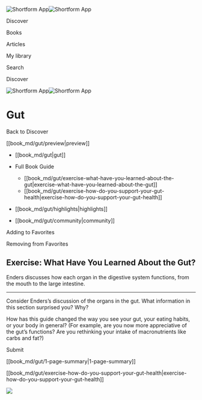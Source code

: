 ![Shortform App](/img/logo.36a2399e.svg)![Shortform App](/img/logo-dark.70c1b072.svg)

Discover

Books

Articles

My library

Search

Discover

![Shortform App](/img/logo.36a2399e.svg)![Shortform App](/img/logo-dark.70c1b072.svg)

# Gut

Back to Discover

[[book_md/gut/preview|preview]]

  * [[book_md/gut|gut]]
  * Full Book Guide

    * [[book_md/gut/exercise-what-have-you-learned-about-the-gut|exercise-what-have-you-learned-about-the-gut]]
    * [[book_md/gut/exercise-how-do-you-support-your-gut-health|exercise-how-do-you-support-your-gut-health]]
  * [[book_md/gut/highlights|highlights]]
  * [[book_md/gut/community|community]]



Adding to Favorites 

Removing from Favorites 

## Exercise: What Have You Learned About the Gut?

Enders discusses how each organ in the digestive system functions, from the mouth to the large intestine.

* * *

Consider Enders’s discussion of the organs in the gut. What information in this section surprised you? Why?

How has this guide changed the way you see your gut, your eating habits, or your body in general? (For example, are you now more appreciative of the gut’s functions? Are you rethinking your intake of macronutrients like carbs and fat?)

Submit 

[[book_md/gut/1-page-summary|1-page-summary]]

[[book_md/gut/exercise-how-do-you-support-your-gut-health|exercise-how-do-you-support-your-gut-health]]

![](https://bat.bing.com/action/0?ti=56018282&Ver=2&mid=55180bfc-c294-4d01-9536-88f6dbc67ff2&sid=49fff5b0636c11eeb9c611038afc8668&vid=4a005010636c11ee80c703d4c4a7acd5&vids=0&msclkid=N&pi=0&lg=en-US&sw=800&sh=600&sc=24&nwd=1&tl=Shortform%20%7C%20Gut&p=https%3A%2F%2Fwww.shortform.com%2Fapp%2Fbook%2Fgut%2Fexercise-what-have-you-learned-about-the-gut&r=&lt=464&evt=pageLoad&sv=1&rn=333154)
